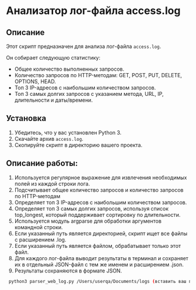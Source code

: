 # Анализатор лог-файла access.log

## Описание

Этот скрипт предназначен для анализа лог-файла `access.log`. 

Он собирает следующую статистику:

- Общее количество выполненных запросов.
- Количество запросов по HTTP-методам: GET, POST, PUT, DELETE, OPTIONS, HEAD.
- Топ 3 IP-адресов с наибольшим количеством запросов.
- Топ 3 самых долгих запросов с указанием метода, URL, IP, длительности и даты/времени.

## Установка

1. Убедитесь, что у вас установлен Python 3.
2. Скачайте архив `access.log`. 
3. Скопируйте скрипт в директорию вашего проекта.

## Описание работы:

1. Используется регулярное выражение для извлечения необходимых полей из каждой строки лога.
2. Подсчитывает общее количество запросов и количество запросов по HTTP-методам
3. Определяет топ 3 IP-адресов с наибольшим количеством запросов. 
4. Определяет топ 3 самых долгих запросов, используя список top_longest, который поддерживает сортировку по длительности.
5. Используется модуль argparse для обработки аргументов командной строки.
6. Если указанный путь является директорией, скрипт ищет все файлы с расширением .log.
7. Если указанный путь является файлом, обрабатывает только этот файл.
8. Для каждого лог-файла выводит результаты в терминал и сохраняет их в отдельный JSON-файл с тем же именем и расширением .json.
9. Результаты сохраняются в формате JSON.

```bash
 python3 parser_web_log.py /Users/userqa/Documents/logs (вставить ваш путь до файла `access.log`

